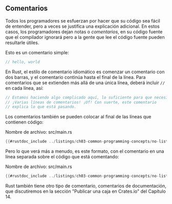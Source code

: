 ## Comentarios

Todos los programadores se esfuerzan por hacer que su código sea fácil de entender, pero a veces
se justifica una explicación adicional. En estos casos, los programadores dejan notas o
*comentarios*, en su código fuente que el compilador ignorará pero a la gente
que lee el código fuente pueden resultarle útiles.

Esto es un comentario simple:

```rust
// hello, world
```

En Rust, el estilo de comentario idiomático es comenzar un comentario con dos barras, y el
comentario continúa hasta el final de la línea. Para comentarios que se extienden más allá de una
única línea, deberá incluir `//` en cada línea, así:

```rust
// Estamos haciendo algo complicado aquí, lo suficiente para que necesitemos
// ¡Varias líneas de comentarios! ¡Uf! Con suerte, este comentario
// explica lo que está pasando.
```

Los comentarios también se pueden colocar al final de las líneas que contienen código:

<span class="filename">​​Nombre de archivo: src/main.rs</span>

```rust
{{#rustdoc_include ../listings/ch03-common-programming-concepts/no-listing-24-comments-end-of-line/src/main.rs}}
```

Pero lo que verá más a menudo, es este formato, con el comentario en una
línea separada sobre el código que está comentando:

<span class="filename">​​Nombre de archivo: src/main.rs</span>

```rust
{{#rustdoc_include ../listings/ch03-common-programming-concepts/no-listing-25-comments-above-line/src/main.rs}}
```

Rust también tiene otro tipo de comentario, comentarios de documentación, que
discutiremos en la sección "Publicar una caja en Crates.io" del Capítulo 14.

